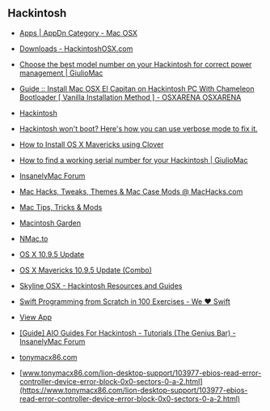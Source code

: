 ## Hackintosh

- [Apps | AppDn Category - Mac OSX](https://appdn.net/category/apps)

- [Downloads - HackintoshOSX.com](https://www.hackintoshosx.com/)

- [Choose the best model number on your Hackintosh for correct power management | GiulioMac](https://giuliomac.wordpress.com/2014/02/21/best-model-number-on-your-hackintosh)

- [Guide :: Install Mac OSX El Capitan on Hackintosh PC With Chameleon Bootloader [ Vanilla Installation Method ] - OSXARENA OSXARENA](https://osxarena.com/2015/10/guide-install-el-capitan-on-hackintosh-pc-with-chameleon-bootloader-vanilla-installation-method)

- [Hackintosh](https://www.reddit.com/r/hackintosh)

- [Hackintosh won't boot? Here's how you can use verbose mode to fix it.](https://www.macbreaker.com/2015/01/read-verbose-mode-fix-hackintosh-errors.html)

- [How to Install OS X Mavericks using Clover](https://www.tonymacx86.com/mavericks-desktop-guides/125632-how-install-os-x-mavericks-using-clover.html)

- [How to find a working serial number for your Hackintosh | GiulioMac](https://giuliomac.wordpress.com/2014/02/18/how-to-find-a-working-serial-number-for-your-hackintosh)

- [InsanelyMac Forum](https://www.insanelymac.com/forum)

- [Mac Hacks, Tweaks, Themes & Mac Case Mods @ MacHacks.com](https://www.machacks.com/#mac_hacks)

- [Mac Tips, Tricks & Mods](https://modmyi.com/forums/mac-tips-tricks-and-mods)

- [Macintosh Garden](https://macintoshgarden.org/)

- [NMac.to](https://nmac.to/)

- [OS X 10.9.5 Update](https://www.tonymacx86.com/442-os-x-10-9-5-update.html)

- [OS X Mavericks 10.9.5 Update (Combo)](https://support.apple.com/kb/DL1760)

- [Skyline OSX - Hackintosh Resources and Guides](https://www.skylineosx.com/)

- [Swift Programming from Scratch in 100 Exercises - We ❤ Swift](https://www.weheartswift.com/swift-programming-scratch-100-exercises)

- [View App](https://www.macappfans.org/)

- [[Guide] AIO Guides For Hackintosh - Tutorials (The Genius Bar) - InsanelyMac Forum](https://www.insanelymac.com/forum/topic/298027-guide-aio-guides-for-hackintosh)

- [tonymacx86.com](https://www.tonymacx86.com/home.php)

- [www.tonymacx86.com/lion-desktop-support/103977-ebios-read-error-controller-device-error-block-0x0-sectors-0-a-2.html](https://www.tonymacx86.com/lion-desktop-support/103977-ebios-read-error-controller-device-error-block-0x0-sectors-0-a-2.html)